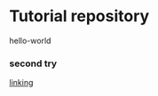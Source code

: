 # Tutorial repository

hello-world


### second try

[linking](https://github.com/anaceres/hello-world/blob/readme-edits/README.md#link)
